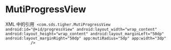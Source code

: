 # MutiProgressView

XML 中的引用
  ```
  <com.sds.tigher.MutiProgressView
            android:id="@+id/progressView"
            android:layout_width="wrap_content"
            android:layout_height="wrap_content"
            android:layout_marginLeft="50dp"
            android:layout_marginRight="50dp"
            app:mutiRadius="5dp"
            app:width="3dp"
            />
            ```
